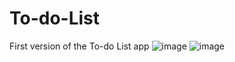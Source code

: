 # To-do-List


First version of the To-do List app
![image](https://user-images.githubusercontent.com/71041543/237044963-20d01adb-fdea-44f0-a456-4c99b3b16bf7.png)
![image](https://user-images.githubusercontent.com/71041543/237045108-e1b3c28c-ba05-419a-8478-dc10f18b9b91.png)
